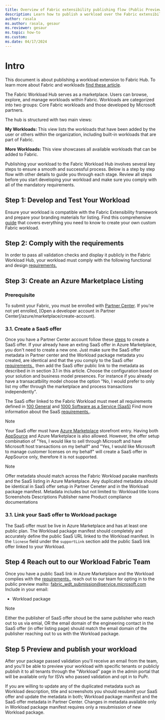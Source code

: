 ```yaml
---
title: Overview of Fabric extensibility publishing flow (Public Preview)
description: Learn how to publish a workload over the Fabric extensibility platform.
author: rasala
ms.author: rasala, gesaur
ms.reviewer: gesaur
ms.topic: how-to
ms.custom:
ms.date: 04/17/2024
---
```


# Intro
This document is about publishing a workload extension to Fabric Hub. To learn more about Fabric and workloads [find these article](./dev-kit-overview.md).

The Fabric Workload Hub serves as a marketplace. Users can browse, explore, and manage workloads within Fabric. Workloads are categorized into two groups: Core Fabric workloads and those developed by Microsoft partners.

The hub is structured with two main views:

**My Workloads:** This view lists the workloads that have been added by the user or others within the organization, including built-in workloads that are part of Fabric.

**More Workloads:** This view showcases all available workloads that can be added to Fabric.

Publishing your workload to the Fabric Workload Hub involves several key steps to ensure a smooth and successful process. Below is a step by step flow with other details to guide you through each stage. Review all steps before you start developing your workload and make sure you comply with all of the mandatory requirements.



## Step 1: Develop and Test Your Workload
Ensure your workload is compatible with the Fabric Extensibility framework and prepare your branding materials for listing.
Find this comprehensive [guide](https://github.com/microsoft/Microsoft-Fabric-developer-sample/blob/main/README.md) that covers everything you need to know to create your own custom Fabric workload.

## Step 2: Comply with the requirements
In order to pass all validation checks and display it publicly in the Fabric Workload Hub, your workload must comply with the following functional and design [requirements.](./publish-workload-requirements.md)


## Step 3: Create an Azure  Marketplace Listing 

### Prerequisite
To submit your Fabric, you must be enrolled with [Partner Center](/partner-center/overview). If you're not yet enrolled, [Open a developer account in Partner Center]/azure/marketplace/create-account).

### 3.1. Create a SaaS offer
Once you have a Partner Center account follow these [steps](/partner-center/marketplace/create-new-saas-offer) to create a SaaS offer.
If your already have an exting SaaS offer in Azure Marketplace, you don't need to create a new one. Just make sure the SaaS offer metadata in Partner center and the Workload package metadata you created, are identical and that the you comply to the SaaS offer [requirements.](./publish-workload-requirements.md), then add the SaaS offer public link to the metadata as described in in section 3.1 in this article.
Choose the configuration based on your solution and business model presences. For instance if you already have a transacatbility model choose the option "No, I would prefer to only list my offer through the marketplace and process transactions independently".

The SaaS offer linked to the Fabric Workload must meet all requirements defined in [100 General](/legal/marketplace/certification-policies#100-general) and [1000 Software as a Service (SaaS)](/legal/marketplace/certification-policies#1000-software-as-a-service-saas) Find more information about the SaaS [requirements.](./publish-workload-requirements.md). 

> [!NOTE]
> Your SaaS offer must have [Azure Marketplace](https://azuremarketplace.microsoft.com/home) storefront entry. Having both [AppSource](https://appsource.microsoft.com/) and Azure Marketplace is also allowed. However, the offer setup combination of "Yes, I would like to sell through Microsoft and have Microsoft host transactions on my behalf" and "Yes, I would like Microsoft to manage customer licenses on my behalf" will create a SaaS offer in AppSource only, therefore it is not supported. 

> [!NOTE]
> Offer metadata should match across the Fabric Workload pacake manifests and the SaaS listing in Azure Marketplace. Any duplicated metadata should be identical in SaaS offer setup in Partner Ceneter and in the Workload package manifest. Metadata includes but not limited to:
> Workload title
> Icons
> Screenshots
> Descriptions
> Publisher name
> Product compliance documentations



### 3.1. Link your SaaS offer to Workload package
The SaaS offer must be live in Azure Marketplace and has at least one public plan. The Workload package manifest should completely and accurately define the public SaaS URL linked to the Workload manifest. In the `licnese` field under the `supportLink` section add the public SaaS link offer linked to your Workload. 

## Step 4 Reach out to our Workload Fabric Team
Once you have a public SaaS link in Azure Marketplace and the Workload complies with the [requirements.](./publish-workload-requirements.md),
reach out to our team for opting in to the public preview
mailto: fabric_wdt_submission@service.microsoft.com
Include in your email:
* Workload package
> [!NOTE]
Either the publisher of SaaS offer shoud be the same publisher who reach out to us via emial, OR the email domain of the engineering contact in the SaaS offer (in offer listing page) should match the email domain of the publisher reaching out to us with the Workload package. 

## Step 5 Preview and publish your workload
After your package passed validation you'll receive an email from the team, and you'll be able to preview your workload with specific tenants or publicly publish it to all tenants through the "Workload" page in the admin portal that will be available only for ISVs who passed validation and opt in to PuPr.

If you are willing to update any of the duplicated metadata such as Workload description, title and screenshots you should resubmit your SaaS offer and update the metadata in both; Workload package manifest and the SaaS offer metadata in Partner Center. Changes in metadata available only in Workload package manifest requires only a resubmission of new Workload package. 
   
    
